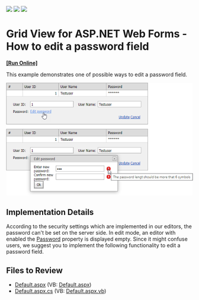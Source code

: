 <!-- default badges list -->
![](https://img.shields.io/endpoint?url=https://codecentral.devexpress.com/api/v1/VersionRange/128533940/15.1.3%2B)
[![](https://img.shields.io/badge/Open_in_DevExpress_Support_Center-FF7200?style=flat-square&logo=DevExpress&logoColor=white)](https://supportcenter.devexpress.com/ticket/details/E2012)
[![](https://img.shields.io/badge/📖_How_to_use_DevExpress_Examples-e9f6fc?style=flat-square)](https://docs.devexpress.com/GeneralInformation/403183)
<!-- default badges end -->

# Grid View for ASP.NET Web Forms - How to edit a password field
<!-- run online -->
**[[Run Online]](https://codecentral.devexpress.com/e2012/)**
<!-- run online end -->

This example demonstrates one of possible ways to edit a password field.

![](grid-with-popup-to-edit-password-field.png)

## Implementation Details

According to the security settings which are implemented in our editors, the password can't be set on the server side. In edit mode, an editor with enabled the [Password](https://docs.devexpress.com/AspNet/DevExpress.Web.ASPxTextBoxBase.Password) property is displayed empty. Since it might confuse users, we suggest you to implement the following functionality to edit a password field.

## Files to Review

* [Default.aspx](./CS/WebSite/Default.aspx) (VB: [Default.aspx](./VB/WebSite/Default.aspx))
* [Default.aspx.cs](./CS/WebSite/Default.aspx.cs) (VB: [Default.aspx.vb](./VB/WebSite/Default.aspx.vb))
